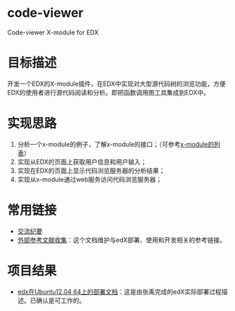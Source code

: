 code-viewer
===========

Code-viewer X-module for EDX

目标描述
============

开发一个EDX的X-module插件，在EDX中实现对大型源代码树的浏览功能，方便EDX的使用者进行源代码阅读和分析。即把函数调用图工具集成到EDX中。

实现思路
============

 1. 分析一个x-module的例子，了解x-module的接口；（可参考[x-module的列表](https://github.com/edx/edx-platform/tree/master/common/lib/xmodule/xmodule)）
 2. 实现从EDX的页面上获取用户信息和用户输入；
 3. 实现在EDX的页面上显示代码浏览服务器的分析结果；
 4. 实现从x-module通过web服务访问代码浏览服务器；

常用链接
========

 * [交流纪要](https://github.com/xyongcn/code-viewer/wiki/log)
 * [外部参考文献收集](https://github.com/xyongcn/code-viewer/blob/master/%E9%93%BE%E6%8E%A5%E6%95%B4%E7%90%86.md)：这个文档维护与edX部署、使用和开发相关的参考链接。

项目结果
===========
 * [edx在Ubuntu12.04 64上的部署文档](https://github.com/xyongcn/code-viewer/blob/master/%E9%83%A8%E7%BD%B2%E6%96%87%E6%A1%A3.md)：这是由张禹完成的edX实际部署过程描述。已确认是可工作的。
